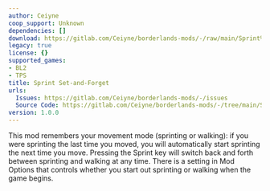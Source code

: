 ```yaml
---
author: Ceiyne
coop_support: Unknown
dependencies: []
download: https://gitlab.com/Ceiyne/borderlands-mods/-/raw/main/Sprint%20Set-and-Forget/Sprint_Set-and-Forget.zip?inline=false
legacy: true
license: {}
supported_games:
- BL2
- TPS
title: Sprint Set-and-Forget
urls:
  Issues: https://gitlab.com/Ceiyne/borderlands-mods/-/issues
  Source Code: https://gitlab.com/Ceiyne/borderlands-mods/-/tree/main/Sprint%20Set-and-Forget
version: 1.0.0
---
```

This mod remembers your movement mode (sprinting or walking): if you were sprinting the last time you moved, you will automatically start sprinting the next time you move. Pressing the Sprint key will switch back and forth between sprinting and walking at any time. There is a setting in Mod Options that controls whether you start out sprinting or walking when the game begins.